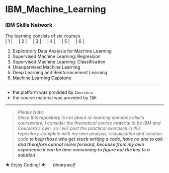 # IBM_Machine_Learning
### IBM Skills Network

The learning consists of six courses
<br>
| 1 |&nbsp;&nbsp;&nbsp;&nbsp;   | 2 |&nbsp;&nbsp;&nbsp;&nbsp;   | 3 |&nbsp;&nbsp;&nbsp;&nbsp;   | 4 |&nbsp;&nbsp;&nbsp;&nbsp;   | 5 |&nbsp;&nbsp;&nbsp;&nbsp;   | 6 |&nbsp;&nbsp;&nbsp;&nbsp; 

1.  Exploratory Data Analysis for Machine Learning
2.  Supervised Machine Learning: Regression
3.  Supervised Machine Learning: Classification
4.  Unsupervised Machine Learning
5.  Deep Learning and Reinformcement Learning
6.  Machine Learning Capstone

---------------------------------------------

- the platform was provided by <code>Coursera</code>
- the course material was provided by <code>IBM</code>

---------------------------------------------

>*Please Note: <br>Since this repository is not about re-learning someone else's courseware,
>I consider the theoretical course material to be IBM and Coursera's own,
>so I will post the practical exercises in this repository, complete with my own analysis, visualization and solution code* ***to help those who get stuck writing a code, have no one to ask and therefore cannot move forward, because from my own experience it can be time consuming to figure out the key to a solution.***  

&#9733; Enjoy Coding! &#9733;
&nbsp;&nbsp;&nbsp;&nbsp;   *binarywolf*

